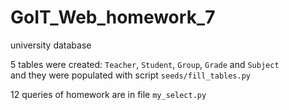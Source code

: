 # GoIT_Web_homework_7
university database

5 tables were created: `Teacher`, `Student`, `Group`, `Grade` and `Subject`  
and they were populated with script `seeds/fill_tables.py`

12 queries of homework are in file `my_select.py`
